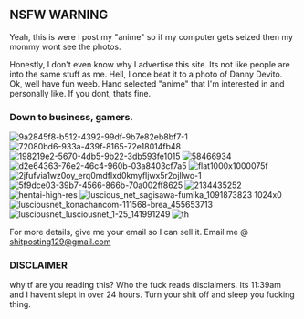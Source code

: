 ## NSFW WARNING

Yeah, this is were i post my "anime" so if my computer gets seized then my mommy wont see the photos.

Honestly, I don't even know why I advertise this site. Its not like people are into the same stuff as me. Hell, I once beat it to a photo of Danny Devito.
Ok, well have fun weeb. Hand selected "anime" that I'm interested in and personally like. If you dont, thats fine.
### Down to business, gamers.

![9a2845f8-b512-4392-99df-9b7e82eb8bf7-1](https://user-images.githubusercontent.com/63864204/79586264-e0078a00-809e-11ea-8c0a-ece506fc46f9.jpeg)
![72080bd6-933a-439f-8165-72e18014fb48](https://user-images.githubusercontent.com/63864204/79586763-91a6bb00-809f-11ea-9d57-52379edb317a.jpeg)
![198219e2-5670-4db5-9b22-3db593fe1015](https://user-images.githubusercontent.com/63864204/79586764-91a6bb00-809f-11ea-89ac-5999288e0e0d.jpeg)
![58466934](https://user-images.githubusercontent.com/63864204/79586766-91a6bb00-809f-11ea-965b-d36671c3072a.gif)
![d2e64363-76e2-46c4-960b-03a8403cf7a5](https://user-images.githubusercontent.com/63864204/79586767-91a6bb00-809f-11ea-99c0-7cce78e0a403.jpeg)
![flat1000x1000075f](https://user-images.githubusercontent.com/63864204/79586768-923f5180-809f-11ea-9a4c-69b3ccf73223.jpg)
![2jfufvia1wz0oy_erq0mdflxd0kmyfljwx5r2ojllwo-1](https://user-images.githubusercontent.com/63864204/79586770-923f5180-809f-11ea-8d1a-0f9a53d700e2.jpg)
![5f9dce03-39b7-4566-866b-70a002ff8625](https://user-images.githubusercontent.com/63864204/79586772-923f5180-809f-11ea-98d4-6ddb4754006f.jpeg)
![2134435252](https://user-images.githubusercontent.com/63864204/79697795-c6a73f00-8252-11ea-8c8e-465e45aef34c.png)
![hentai-high-res](https://user-images.githubusercontent.com/63864204/79697796-c73fd580-8252-11ea-835e-53aec31fa957.png)
![luscious_net_sagisawa-fumika_1091873823 1024x0](https://user-images.githubusercontent.com/63864204/79697797-c7d86c00-8252-11ea-8fd0-04f1be67736d.jpg)
![lusciousnet_konachancom-111568-brea_455653713](https://user-images.githubusercontent.com/63864204/79697798-c7d86c00-8252-11ea-91bb-d057a3b3e347.jpg)
![lusciousnet_lusciousnet_1-25_141991249](https://user-images.githubusercontent.com/63864204/79697800-c9099900-8252-11ea-866c-6ab481432445.png)
![th](https://user-images.githubusercontent.com/63864204/79697802-c9a22f80-8252-11ea-9cc5-1a576b4dda0e.jpg)




For more details, give me your email so I can sell it.
Email me @ shitposting129@gmail.com


### DISCLAIMER
why tf are you reading this? Who the fuck reads disclaimers. Its 11:39am and I havent slept in over 24 hours. Turn your shit off and sleep you fucking thing.
